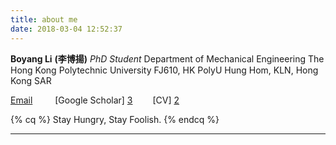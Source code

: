 ```yaml
---
title: about me
date: 2018-03-04 12:52:37
---
```

**Boyang Li**  **(李博揚)**
*PhD Student*
Department of Mechanical Engineering
The Hong Kong Polytechnic University
FJ610, HK PolyU
Hung Hom, KLN, Hong Kong SAR


<i class="fa fa-envelope"></i>[Email][1] &emsp;&emsp;  <i class="fa fa-google"></i> [Google Scholar] [3]&emsp;&emsp;<i class="fa fa-download"></i> [CV] [2]

{% cq %}
Stay Hungry, Stay Foolish.
{% endcq %}

<hr />

  [1]: mailto:boyang.li@connect.polyu.hk
  [2]: /CV.pdf
  [3]: https://scholar.google.com.hk/citations?user=a-W1DTIAAAAJ&hl=en
